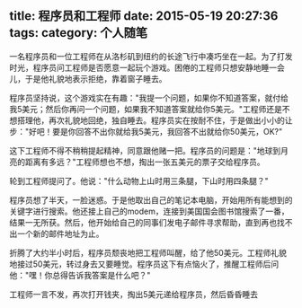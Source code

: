 title: 程序员和工程师
date: 2015-05-19 20:27:36
tags: 
category: 个人随笔
---
一名程序员和一位工程师在从洛杉矶到纽约的长途飞行中凑巧坐在一起。为了打发时光，程序员问工程师是否愿意一起玩个游戏。困倦的工程师只想安静地睡一会儿，于是他礼貌地表示拒绝，靠着窗子睡去。 

<!-- more -->

程序员坚持说，这个游戏实在有趣："我提一个问题，如果你不知道答案，就付给我5美元；然后你再问一个问题，如果我不知道答案就给你5美元。"工程师还是不想搭理他，再次礼貌地回绝，独自睡去。程序员实在按耐不住，于是做出小小的让步："好吧！要是你回答不出你就给我5美元，我回答不出就给你50美元，OK?" 

这下工程师不得不稍稍提起精神，同意跟他赌一把。程序员的问题是："地球到月亮的距离有多远？"工程师想也不想，掏出一张五美元的票子交给程序员。 

轮到工程师提问了。他说："什么动物上山时用三条腿，下山时用四条腿？" 

程序员想了半天，一脸迷惑。于是他取出自己的笔记本电脑，开始用所有能想到的关键字进行搜索。他还接上自己的modem，连接到美国国会图书馆搜索了一番，结果一无所获。然后，他开始给自己的同事们发电子邮件寻求帮助，直到再也找不出一个新的邮件地址为止。 

折腾了大约半小时后，程序员颓丧地把工程师叫醒，给了他50美元。工程师礼貌地接过50美元，转过身去又要睡觉。程序员这下有点恼火了，推醒工程师后问他："嘿！你总得告诉我答案是什么吧？" 

工程师一言不发，再次打开钱夹，掏出5美元递给程序员，然后昏昏睡去